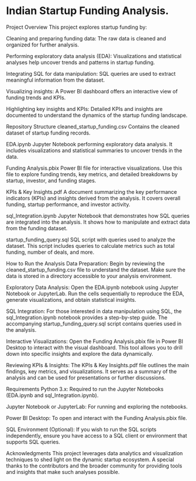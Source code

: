 # Indian Startup Funding Analysis.

Project Overview
This project explores startup funding by:

Cleaning and preparing funding data: The raw data is cleaned and organized for further analysis.

Performing exploratory data analysis (EDA): Visualizations and statistical analyses help uncover trends and patterns in startup funding.

Integrating SQL for data manipulation: SQL queries are used to extract meaningful information from the dataset.

Visualizing insights: A Power BI dashboard offers an interactive view of funding trends and KPIs.

Highlighting key insights and KPIs: Detailed KPIs and insights are documented to understand the dynamics of the startup funding landscape.

Repository Structure
cleaned_startup_funding.csv
Contains the cleaned dataset of startup funding records.

EDA.ipynb
Jupyter Notebook performing exploratory data analysis. It includes visualizations and statistical summaries to uncover trends in the data.

Funding Analysis.pbix
Power BI file for interactive visualizations. Use this file to explore funding trends, key metrics, and detailed breakdowns by startup, investor, and funding stages.

KPIs & Key Insights.pdf
A document summarizing the key performance indicators (KPIs) and insights derived from the analysis. It covers overall funding, startup performance, and investor activity.

sql_Integration.ipynb
Jupyter Notebook that demonstrates how SQL queries are integrated into the analysis. It shows how to manipulate and extract data from the funding dataset.

startup_funding_query.sql
SQL script with queries used to analyze the dataset. This script includes queries to calculate metrics such as total funding, number of deals, and more.

How to Run the Analysis
Data Preparation:
Begin by reviewing the cleaned_startup_funding.csv file to understand the dataset. Make sure the data is stored in a directory accessible to your analysis environment.

Exploratory Data Analysis:
Open the EDA.ipynb notebook using Jupyter Notebook or JupyterLab. Run the cells sequentially to reproduce the EDA, generate visualizations, and obtain statistical insights.

SQL Integration:
For those interested in data manipulation using SQL, the sql_Integration.ipynb notebook provides a step-by-step guide. The accompanying startup_funding_query.sql script contains queries used in the analysis.

Interactive Visualizations:
Open the Funding Analysis.pbix file in Power BI Desktop to interact with the visual dashboard. This tool allows you to drill down into specific insights and explore the data dynamically.

Reviewing KPIs & Insights:
The KPIs & Key Insights.pdf file outlines the main findings, key metrics, and visualizations. It serves as a summary of the analysis and can be used for presentations or further discussions.

Requirements
Python 3.x:
Required to run the Jupyter Notebooks (EDA.ipynb and sql_Integration.ipynb).

Jupyter Notebook or JupyterLab:
For running and exploring the notebooks.

Power BI Desktop:
To open and interact with the Funding Analysis.pbix file.

SQL Environment (Optional):
If you wish to run the SQL scripts independently, ensure you have access to a SQL client or environment that supports SQL queries.

Acknowledgments
This project leverages data analytics and visualization techniques to shed light on the dynamic startup ecosystem. A special thanks to the contributors and the broader community for providing tools and insights that make such analyses possible.


